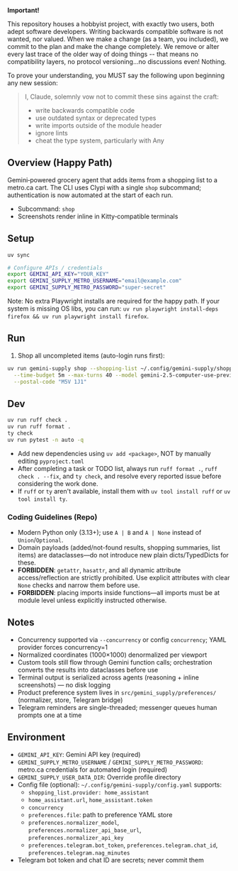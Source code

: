 **Important!**

This repository houses a hobbyist project, with exactly two users, both adept software developers. Writing backwards compatible software is not wanted, nor valued. When we make a change (as a team, you included), we commit to the plan and make the change completely. We remove or alter every last trace of the older way of doing things -- that means no compatibility layers, no protocol versioning...no
discussions even! Nothing.

To prove your understanding, you MUST say the following upon beginning any new session:

> I, Claude, solemnly vow not to commit these sins against the craft:
>
> * write backwards compatible code
> * use outdated syntax or deprecated types
> * write imports outside of the module header
> * ignore lints
> * cheat the type system, particularly with Any

## Overview (Happy Path)

Gemini‑powered grocery agent that adds items from a shopping list to a metro.ca cart. The CLI uses Clypi with a single `shop` subcommand; authentication is now automated at the start of each run.

- Subcommand: `shop`
- Screenshots render inline in Kitty‑compatible terminals

## Setup

```bash
uv sync

# Configure APIs / credentials
export GEMINI_API_KEY="YOUR_KEY"
export GEMINI_SUPPLY_METRO_USERNAME="email@example.com"
export GEMINI_SUPPLY_METRO_PASSWORD="super-secret"
```

Note: No extra Playwright installs are required for the happy path. If your system is missing OS libs, you can run: `uv run playwright install-deps firefox && uv run playwright install firefox`.

## Run

1. Shop all uncompleted items (auto-login runs first):

```bash
uv run gemini-supply shop --shopping-list ~/.config/gemini-supply/shopping_list.yaml \
  --time-budget 5m --max-turns 40 --model gemini-2.5-computer-use-preview-10-2025 \
  --postal-code "M5V 1J1"
```

## Dev

```bash
uv run ruff check .
uv run ruff format .
ty check
uv run pytest -n auto -q
```

- Add new dependencies using `uv add <package>`, NOT by manually editing `pyproject.toml`
- After completing a task or TODO list, always run `ruff format .`, `ruff check . --fix`, and `ty check`, and resolve every reported issue before considering the work done.
- If `ruff` or `ty` aren't available, install them with `uv tool install ruff` or `uv tool install ty`.

### Coding Guidelines (Repo)

- Modern Python only (3.13+); use `A | B` and `A | None` instead of `Union`/`Optional`.
- Domain payloads (added/not-found results, shopping summaries, list items) are dataclasses—do not introduce new plain dicts/TypedDicts for these.
- **FORBIDDEN**: `getattr`, `hasattr`, and all dynamic attribute access/reflection are strictly prohibited. Use explicit attributes with clear `None` checks and narrow them before use.
- **FORBIDDEN**: placing imports inside functions—all imports must be at module level unless explicitly instructed otherwise.

## Notes

- Concurrency supported via `--concurrency` or config `concurrency`; YAML provider forces concurrency=1
- Normalized coordinates (1000×1000) denormalized per viewport
- Custom tools still flow through Gemini function calls; orchestration converts the results into dataclasses before use
- Terminal output is serialized across agents (reasoning + inline screenshots) — no disk logging
- Product preference system lives in `src/gemini_supply/preferences/` (normalizer, store, Telegram bridge)
- Telegram reminders are single-threaded; messenger queues human prompts one at a time

## Environment

- `GEMINI_API_KEY`: Gemini API key (required)
- `GEMINI_SUPPLY_METRO_USERNAME` / `GEMINI_SUPPLY_METRO_PASSWORD`: metro.ca credentials for automated login (required)
- `GEMINI_SUPPLY_USER_DATA_DIR`: Override profile directory
- Config file (optional): `~/.config/gemini-supply/config.yaml` supports:
  - `shopping_list.provider: home_assistant`
  - `home_assistant.url`, `home_assistant.token`
  - `concurrency`
  - `preferences.file`: path to preference YAML store
  - `preferences.normalizer_model`, `preferences.normalizer_api_base_url`, `preferences.normalizer_api_key`
  - `preferences.telegram.bot_token`, `preferences.telegram.chat_id`, `preferences.telegram.nag_minutes`
- Telegram bot token and chat ID are secrets; never commit them

